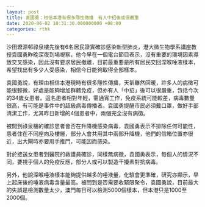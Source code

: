 ```yaml
---
layout: post
title: 袁國勇：相信本港有很多隱性傳播　有人中招後或很嚴重
date: 2020-06-02 10:31:30.000000000 +08:00
categories: rthk
---
```


沙田瀝源邨祿泉樓先後有6名居民證實確診感染新型肺炎，港大微生物學系講座教授袁國勇昨晚深夜到場視察，他今早在一個電台節目表示，沒有重要的環境因素導致交叉感染，因此沒有要求居民撤離，目前最重要是所有居民交回深喉唾液樣本，希望找出有多少人受感染，相信今日能夠取得全部樣本。

袁國勇說，有理由相信本港現時有很多隱性傳播，天氣雖然回暖，許多人的病徵可能很輕微，好處是能夠增加群體免疫，但亦有人「中招」後可以很嚴重，包括今次的34歲女患者。這名患者相對年輕，需通宵工作，免疫系統可能較差，病毒數量很高，有可能是事件中的超級病毒傳播者。袁國勇提醒市民必須戴口罩，做好手部清潔工作，尤其昨日新增的4個患者中，兩個完全沒有病徵。

被問到祿泉樓的確診患者會否在升降機感染病毒，袁國勇表示不排除任何可能性，患者住在不同座向及樓層，部分人會共用其中兩部升降機，他們的信箱位置亦很近，出大閘時亦要用手推門，可能因而感染。

對於接送女患者到醫院的救護員確診，同樣無病徵，袁國勇表示，每個人的情況不同，要視乎個人的免疫反應，部分人或可以製造干擾素對抗病毒。

另外，他說深喉唾液樣本能夠提供越多的唾液量，化驗會更準確，研究亦顯示，早上起床後的唾液病毒含量最高。被問到是否需要收緊限聚令，袁國勇說，目前最大的失誤是檢測數量太少，澳門每日可以檢測5000個樣本，但本港只是1000至2000個。
